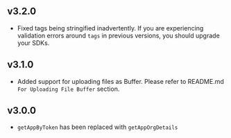 ## v3.2.0
 * Fixed tags being stringified inadvertently. If you are experiencing validation errors around `tags` in previous versions, you should upgrade your SDKs.

## v3.1.0
 * Added support for uploading files as Buffer. Please refer to README.md `For Uploading File Buffer` section.

## v3.0.0
 * `getAppByToken` has been replaced with `getAppOrgDetails`
